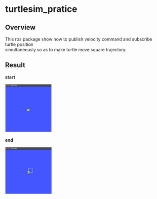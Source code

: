# turtlesim_pratice

## Overview
This ros package show how to publish velocity command and subscribe turtle position  
simultaneously so as to make turtle move square trajectory.

## Result
**start**
<tr>
<td>
<img src="./result/turtle_start.png" width="30%"/>
</td>
</tr>

**end**
<tr>
<td>
<img src="./result/turtle_end.png" width="30%"/>
</td>
</tr>

